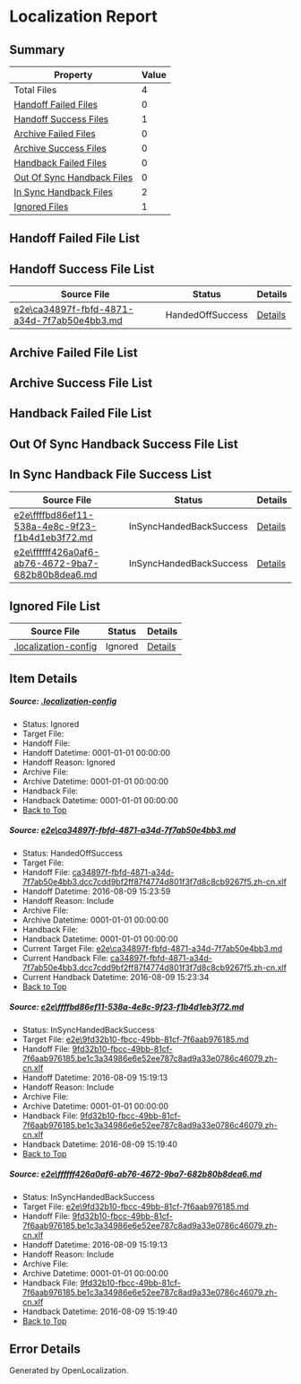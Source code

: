 # <a name='report-top'></a> Localization Report

## Summary
 Property | Value 
 -------- | ----- 
 Total Files | 4
[ Handoff Failed Files ](#handoff-failed-list)| 0
[ Handoff Success Files ](#handoff-success-list)| 1
[ Archive Failed Files ](#archive-failed-list)| 0
[ Archive Success Files ](#archive-success-list)| 0
[ Handback Failed Files ](#handback-failed-list)| 0
[ Out Of Sync Handback Files ](#outofsync-handback-success-list)| 0
[ In Sync Handback Files ](#insync-handback-success-list)| 2
[ Ignored Files ](#ignored-list)| 1

## <a name='handoff-failed-list'></a> Handoff Failed File List

## <a name='handoff-success-list'></a> Handoff Success File List
 Source File | Status | Details 
 ----------- | ------ | ------- 
 [e2e\ca34897f-fbfd-4871-a34d-7f7ab50e4bb3.md](https://github.com/OpenLocalizationTestOrg/oltest/blob/59a649e202acc003b096c157e958b8b0004692da/e2e/ca34897f-fbfd-4871-a34d-7f7ab50e4bb3.md) | HandedOffSuccess | [Details](#0f0eb165a4bb33530db909398cf919aef6d5c6701)

## <a name='archive-failed-list'></a> Archive Failed File List

## <a name='archive-success-list'></a> Archive Success File List

## <a name='handback-failed-list'></a> Handback Failed File List

## <a name='outofsync-handback-success-list'></a> Out Of Sync Handback Success File List

## <a name='insync-handback-success-list'></a> In Sync Handback File Success List
 Source File | Status | Details 
 ----------- | ------ | ------- 
 [e2e\ffffbd86ef11-538a-4e8c-9f23-f1b4d1eb3f72.md](https://github.com/OpenLocalizationTestOrg/oltest/blob/406a9a3e1097f1395dbfb0f5b1506db2884a269d/e2e/ffffbd86ef11-538a-4e8c-9f23-f1b4d1eb3f72.md) | InSyncHandedBackSuccess | [Details](#4de21c33fba4db7c8d65261be7ad4f88b8a5b8112)
 [e2e\ffffff426a0af6-ab76-4672-9ba7-682b80b8dea6.md](https://github.com/OpenLocalizationTestOrg/oltest/blob/59a649e202acc003b096c157e958b8b0004692da/e2e/ffffff426a0af6-ab76-4672-9ba7-682b80b8dea6.md) | InSyncHandedBackSuccess | [Details](#4de21c33fba4db7c8d65261be7ad4f88b8a5b8113)

## <a name='ignored-list'></a> Ignored File List
 Source File | Status | Details 
 ----------- | ------ | ------- 
 [.localization-config](https://github.com/OpenLocalizationTestOrg/oltest/blob/59a649e202acc003b096c157e958b8b0004692da/.localization-config) | Ignored | [Details](#3d4f252ac210baf56311d7e97dcc2db10974dbd20)

## Item Details
##### <a name='3d4f252ac210baf56311d7e97dcc2db10974dbd20'></a> Source: [.localization-config](https://github.com/OpenLocalizationTestOrg/oltest/blob/59a649e202acc003b096c157e958b8b0004692da/.localization-config)
* Status: Ignored
* Target File: 
* Handoff File: 
* Handoff Datetime: 0001-01-01 00:00:00
* Handoff Reason: Ignored
* Archive File: 
* Archive Datetime: 0001-01-01 00:00:00
* Handback File: 
* Handback Datetime: 0001-01-01 00:00:00
* [Back to Top](#report-top)

##### <a name='0f0eb165a4bb33530db909398cf919aef6d5c6701'></a> Source: [e2e\ca34897f-fbfd-4871-a34d-7f7ab50e4bb3.md](https://github.com/OpenLocalizationTestOrg/oltest/blob/59a649e202acc003b096c157e958b8b0004692da/e2e/ca34897f-fbfd-4871-a34d-7f7ab50e4bb3.md)
* Status: HandedOffSuccess
* Target File: 
* Handoff File: [ca34897f-fbfd-4871-a34d-7f7ab50e4bb3.dcc7cdd9bf2ff87f4774d801f3f7d8c8cb9267f5.zh-cn.xlf](https://github.com/OpenLocalizationTestOrg/olhandoff-e2e/blob/7ea6fdcb8f5613fe8a9dfb14da92908a83884d40/ol-handoff/OpenLocalizationTestOrg/ol-test-zhcn/ci/ht/ca34897f-fbfd-4871-a34d-7f7ab50e4bb3.dcc7cdd9bf2ff87f4774d801f3f7d8c8cb9267f5.zh-cn.xlf)
* Handoff Datetime: 2016-08-09 15:23:59
* Handoff Reason: Include
* Archive File: 
* Archive Datetime: 0001-01-01 00:00:00
* Handback File: 
* Handback Datetime: 0001-01-01 00:00:00
* Current Target File: [e2e\ca34897f-fbfd-4871-a34d-7f7ab50e4bb3.md](https://github.com/OpenLocalizationTestOrg/ol-test-zhcn/blob/b3070b7ef85c36875ad24da3c6cd4fc45d5a05b1/e2e/ca34897f-fbfd-4871-a34d-7f7ab50e4bb3.md)
* Current Handback File: [ca34897f-fbfd-4871-a34d-7f7ab50e4bb3.dcc7cdd9bf2ff87f4774d801f3f7d8c8cb9267f5.zh-cn.xlf](https://github.com/OpenLocalizationTestOrg/olhandback-e2e/blob/8e4876138dcf848bd8dfcfe0f9cf54e85ea0394e/ol-handback/OpenLocalizationTestOrg/ol-test-zhcn/ci/ht/ca34897f-fbfd-4871-a34d-7f7ab50e4bb3.dcc7cdd9bf2ff87f4774d801f3f7d8c8cb9267f5.zh-cn.xlf)
* Current Handback Datetime: 2016-08-09 15:23:34
* [Back to Top](#report-top)

##### <a name='4de21c33fba4db7c8d65261be7ad4f88b8a5b8112'></a> Source: [e2e\ffffbd86ef11-538a-4e8c-9f23-f1b4d1eb3f72.md](https://github.com/OpenLocalizationTestOrg/oltest/blob/406a9a3e1097f1395dbfb0f5b1506db2884a269d/e2e/ffffbd86ef11-538a-4e8c-9f23-f1b4d1eb3f72.md)
* Status: InSyncHandedBackSuccess
* Target File: [e2e\9fd32b10-fbcc-49bb-81cf-7f6aab976185.md](https://github.com/OpenLocalizationTestOrg/ol-test-zhcn/blob/78cc4ad8ae85326c2ee1781e837858097e73268c/e2e/9fd32b10-fbcc-49bb-81cf-7f6aab976185.md)
* Handoff File: [9fd32b10-fbcc-49bb-81cf-7f6aab976185.be1c3a34986e6e52ee787c8ad9a33e0786c46079.zh-cn.xlf](https://github.com/OpenLocalizationTestOrg/olhandoff-e2e/blob/1264ab3d43fc3004c5caa65d35fca7bb283a3d4d/ol-handoff/OpenLocalizationTestOrg/ol-test-zhcn/ci/ht/9fd32b10-fbcc-49bb-81cf-7f6aab976185.be1c3a34986e6e52ee787c8ad9a33e0786c46079.zh-cn.xlf)
* Handoff Datetime: 2016-08-09 15:19:13
* Handoff Reason: Include
* Archive File: 
* Archive Datetime: 0001-01-01 00:00:00
* Handback File: [9fd32b10-fbcc-49bb-81cf-7f6aab976185.be1c3a34986e6e52ee787c8ad9a33e0786c46079.zh-cn.xlf](https://github.com/OpenLocalizationTestOrg/olhandback-e2e/blob/80d2ef718590ac7914b1a86f9bd18a79f11ecd5f/ol-handback/OpenLocalizationTestOrg/ol-test-zhcn/ci/ht/9fd32b10-fbcc-49bb-81cf-7f6aab976185.be1c3a34986e6e52ee787c8ad9a33e0786c46079.zh-cn.xlf)
* Handback Datetime: 2016-08-09 15:19:40
* [Back to Top](#report-top)

##### <a name='4de21c33fba4db7c8d65261be7ad4f88b8a5b8113'></a> Source: [e2e\ffffff426a0af6-ab76-4672-9ba7-682b80b8dea6.md](https://github.com/OpenLocalizationTestOrg/oltest/blob/59a649e202acc003b096c157e958b8b0004692da/e2e/ffffff426a0af6-ab76-4672-9ba7-682b80b8dea6.md)
* Status: InSyncHandedBackSuccess
* Target File: [e2e\9fd32b10-fbcc-49bb-81cf-7f6aab976185.md](https://github.com/OpenLocalizationTestOrg/ol-test-zhcn/blob/78cc4ad8ae85326c2ee1781e837858097e73268c/e2e/9fd32b10-fbcc-49bb-81cf-7f6aab976185.md)
* Handoff File: [9fd32b10-fbcc-49bb-81cf-7f6aab976185.be1c3a34986e6e52ee787c8ad9a33e0786c46079.zh-cn.xlf](https://github.com/OpenLocalizationTestOrg/olhandoff-e2e/blob/1264ab3d43fc3004c5caa65d35fca7bb283a3d4d/ol-handoff/OpenLocalizationTestOrg/ol-test-zhcn/ci/ht/9fd32b10-fbcc-49bb-81cf-7f6aab976185.be1c3a34986e6e52ee787c8ad9a33e0786c46079.zh-cn.xlf)
* Handoff Datetime: 2016-08-09 15:19:13
* Handoff Reason: Include
* Archive File: 
* Archive Datetime: 0001-01-01 00:00:00
* Handback File: [9fd32b10-fbcc-49bb-81cf-7f6aab976185.be1c3a34986e6e52ee787c8ad9a33e0786c46079.zh-cn.xlf](https://github.com/OpenLocalizationTestOrg/olhandback-e2e/blob/80d2ef718590ac7914b1a86f9bd18a79f11ecd5f/ol-handback/OpenLocalizationTestOrg/ol-test-zhcn/ci/ht/9fd32b10-fbcc-49bb-81cf-7f6aab976185.be1c3a34986e6e52ee787c8ad9a33e0786c46079.zh-cn.xlf)
* Handback Datetime: 2016-08-09 15:19:40
* [Back to Top](#report-top)


## Error Details

Generated by OpenLocalization.
